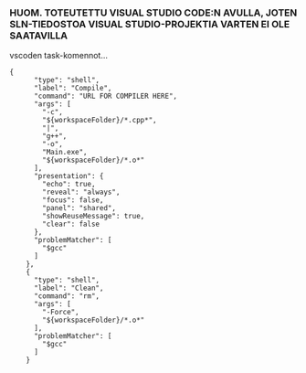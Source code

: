 ### HUOM. TOTEUTETTU VISUAL STUDIO CODE:N AVULLA, JOTEN SLN-TIEDOSTOA VISUAL STUDIO-PROJEKTIA VARTEN EI OLE SAATAVILLA

vscoden task-komennot...

```
{
      "type": "shell",
      "label": "Compile",
      "command": "URL FOR COMPILER HERE",
      "args": [
        "-c",
        "${workspaceFolder}/*.cpp*",
        "|",
        "g++",
        "-o",
        "Main.exe",
        "${workspaceFolder}/*.o*"
      ],
      "presentation": {
        "echo": true,
        "reveal": "always",
        "focus": false,
        "panel": "shared",
        "showReuseMessage": true,
        "clear": false
      },
      "problemMatcher": [
        "$gcc"
      ]
    },
    {
      "type": "shell",
      "label": "Clean",
      "command": "rm",
      "args": [
        "-Force",
        "${workspaceFolder}/*.o*"
      ],
      "problemMatcher": [
        "$gcc"
      ]
    }
```
